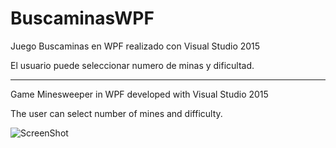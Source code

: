 # BuscaminasWPF

Juego Buscaminas en WPF realizado con Visual Studio 2015

El usuario puede seleccionar numero de minas y dificultad.

-------------------------------------------------------------

Game Minesweeper in WPF developed with Visual Studio 2015

The user can select number of mines and difficulty.



![ScreenShot](https://raw.github.com/luarca84/BuscaminasWPF/master/Screenshot.png)
